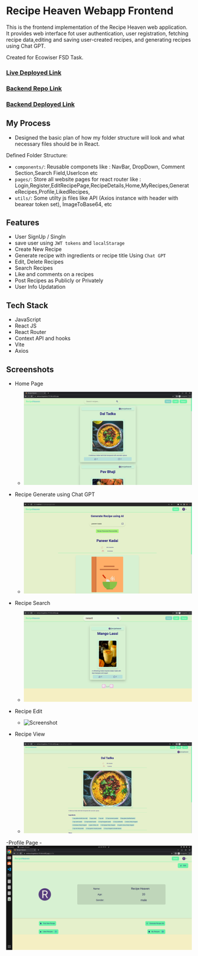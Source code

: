 # Recipe Heaven Webapp Frontend

This is the frontend implementation of the Recipe Heaven web application. It provides web interface fot user authentication, user registration, fetching recipe data,editing and saving user-created recipes, and generating recipes using Chat GPT.

Created for Ecowiser FSD Task.

### [Live Deployed Link](https://rainbow-brigadeiros-7f3100.netlify.app/)

### [Backend Repo Link](https://github.com/ashok020/recipe-heaven-backend)

### [Backend Deployed Link](https://breakable-plum-dalmatian.cyclic.app)

## My Process

- Designed the basic plan of how my folder structure will look and what necessary files should be in React.

Defined Folder Structure:

- `components/`: Reusable componets like : NavBar, DropDown, Comment Section,Search Field,UserIcon etc
- `pages/`: Store all website pages for react router like : Login,Register,EditRecipePage,RecipeDetails,Home,MyRecipes,GenerateRecipes,Profile,LikedRecipes,
- `utils/`: Some utilty js files like API (Axios instance with header with bearear token set), ImageToBase64, etc

## Features

- User SignUp / SingIn
- save user using `JWT tokens` and `localStarage`
- Create New Recipe
- Generate recipe with ingredients or recipe title Using `Chat GPT`
- Edit, Delete Recipes
- Search Recipes
- Like and comments on a recipes
- Post Recipes as Publicly or Privately
- User Info Updatation

## Tech Stack

- JavaScript
- React JS
- React Router
- Context API and hooks
- Vite
- Axios

## Screenshots

- Home Page

  - ![Screenshot](https://github.com/ashok020/recipe-heaven-frontend/blob/main/screenshots/home%20page.png?raw=true)

- Recipe Generate using Chat GPT

  - ![Screenshot](https://github.com/ashok020/recipe-heaven-frontend/blob/main/screenshots/generate.png?raw=true)

- Recipe Search

  - ![Screenshot](https://github.com/ashok020/recipe-heaven-frontend/blob/main/screenshots/search.png)

- Recipe Edit

  - ![Screenshot](https://github.com/ashok020/recipe-heaven-frontend/blob/main/screenshots/edit.png?raw=true)

- Recipe View
  - ![Screenshot](https://github.com/ashok020/recipe-heaven-frontend/blob/main/screenshots/view.png?raw=true)

-Profile Page - ![Screenshot](https://github.com/ashok020/recipe-heaven-frontend/blob/main/screenshots/profile.png)
